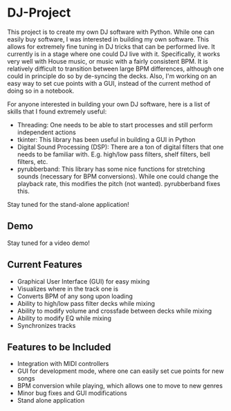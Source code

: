 # DJ-Project

This project is to create my own DJ software with Python. While one can easily buy software, I was interested in building my own software. This allows for extremely fine tuning in DJ tricks that can be performed live. It currently is in a stage where one could DJ live with it. Specifically, it works very well with House music, or music with a fairly consistent BPM. It is relatively difficult to transition between large BPM differences, although one could in principle do so by de-syncing the decks. Also, I'm working on an easy way to set cue points with a GUI, instead of the current method of doing so in a notebook.

For anyone interested in building your own DJ software, here is a list of skills that I found extremely useful:

- Threading: One needs to be able to start processes and still perform independent actions
- tkinter: This library has been useful in building a GUI in Python
- Digital Sound Processing (DSP): There are a ton of digital filters that one needs to be familiar with. E.g. high/low pass filters, shelf filters, bell filters, etc.
- pyrubberband: This library has some nice functions for stretching sounds (necessary for BPM conversions). While one could change the playback rate, this modifies the pitch (not wanted). pyrubberband fixes this.

Stay tuned for the stand-alone application!

## Demo

Stay tuned for a video demo!

## Current Features

- Graphical User Interface (GUI) for easy mixing
- Visualizes where in the track one is
- Converts BPM of any song upon loading
- Ability to high/low pass filter decks while mixing
- Ability to modify volume and crossfade between decks while mixing
- Ability to modify EQ while mixing
- Synchronizes tracks

## Features to be Included

- Integration with MIDI controllers
- GUI for development mode, where one can easily set cue points for new songs
- BPM conversion while playing, which allows one to move to new genres
- Minor bug fixes and GUI modifications
- Stand alone application